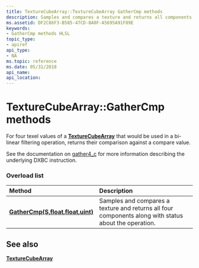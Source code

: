 ```yaml
---
title: TextureCubeArray::TextureCubeArray GatherCmp methods
description: Samples and compares a texture and returns all components.
ms.assetid: DF2C86F3-B585-47CD-8A0F-A5695A91F89E
keywords:
- GatherCmp methods HLSL
topic_type:
- apiref
api_type:
- NA
ms.topic: reference
ms.date: 05/31/2018
api_name: 
api_location: 
---
```


# TextureCubeArray::GatherCmp methods

For four texel values of a [**TextureCubeArray**](texturecubearray.md) that would be used in a bi-linear filtering operation, returns their comparison against a compare value.

See the documentation on [gather4_c](https://docs.microsoft.com/en-us/windows/win32/direct3dhlsl/gather4-c--sm5---asm-) for more information describing the underlying DXBC instruction.

### Overload list



| Method                                                                            | Description                                                                                                      |
|:----------------------------------------------------------------------------------|:-----------------------------------------------------------------------------------------------------------------|
| [**GatherCmp(S,float,float,uint)**](tcubearray-gathercmp-s-float-float-uint-.md) | Samples and compares a texture and returns all four components along with status about the operation.<br/> |



## See also

<dl> <dt>

[**TextureCubeArray**](texturecubearray.md)
</dt> </dl>

 

 





